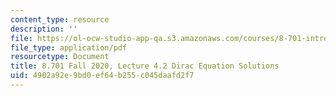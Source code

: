 ```yaml
---
content_type: resource
description: ''
file: https://ol-ocw-studio-app-qa.s3.amazonaws.com/courses/8-701-introduction-to-nuclear-and-particle-physics-fall-2020/4902a92e9bd0ef64b255c045daafd2f7_MIT8_701f20_lec4.2.pdf
file_type: application/pdf
resourcetype: Document
title: 8.701 Fall 2020, Lecture 4.2 Dirac Equation Solutions
uid: 4902a92e-9bd0-ef64-b255-c045daafd2f7
---
```

